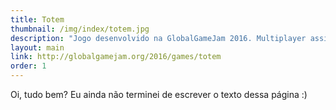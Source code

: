 ```yaml
---
title: Totem
thumbnail: /img/index/totem.jpg
description: "Jogo desenvolvido na GlobalGameJam 2016. Multiplayer assimétrico cross-platform. Em Totem, um jogador (PC) tem o dever de destruir o totem, enquanto os mestres (celular) devem defendê-lo"
layout: main
link: http://globalgamejam.org/2016/games/totem
order: 1
---
```


Oi, tudo bem? Eu ainda não terminei de escrever o texto dessa página :)